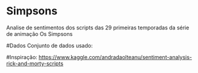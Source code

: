 # Simpsons
Analise de sentimentos dos scripts das 29 primeiras temporadas da série de animação Os Simpsons

#Dados 
Conjunto de dados usado:

#Inspiração: https://www.kaggle.com/andradaolteanu/sentiment-analysis-rick-and-morty-scripts


